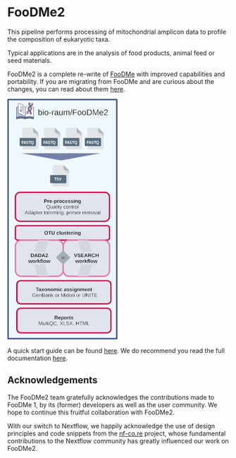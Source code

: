 # FooDMe2

This pipeline performs processing of mitochondrial amplicon data to profile the composition of eukaryotic taxa.

Typical applications are in the analysis of food products, animal feed or seed materials.

FooDMe2 is a complete re-write of [FooDMe](https://github.com/CVUA-RRW/FooDMe/tree/master) with improved capabilities and portability. If you are migrating from FooDMe and are curious about the changes, you
can read about them [here](docs/migration.md).

![schema](images/Foodme2_schema_v3.png)

A quick start guide can be found [here](docs/quickstart.md). We do recommend you read the full documentation [here]( bio-raum.github.io/FooDMe2/).

## Acknowledgements

The FooDMe2 team gratefully acknowledges the contributions made to FooDMe 1, by its (former) developers as well as the user community. We hope to continue this fruitful collaboration with FooDMe2. 

With our switch to Nextflow, we happily acknowledge the use of design principles and code snippets from the [nf-co.re](https://nf-co.re/) project, whose fundamental contributions to the Nextflow community has greatly influenced our work on FooDMe2. 
